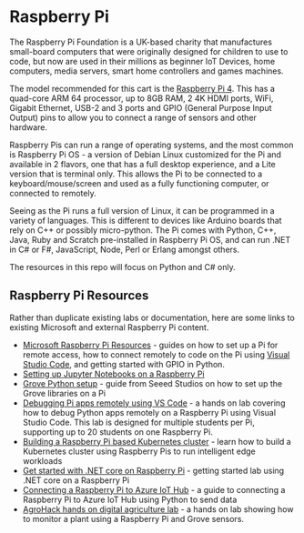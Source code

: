 # Raspberry Pi

The Raspberry Pi Foundation is a UK-based charity that manufactures small-board computers that were originally designed for children to use to code, but now are used in their millions as beginner IoT Devices, home computers, media servers, smart home controllers and games machines.

The model recommended for this cart is the [Raspberry Pi 4](https://www.raspberrypi.org/products/raspberry-pi-4-model-b/). This has a quad-core ARM 64 processor, up to 8GB RAM, 2 4K HDMI ports, WiFi, Gigabit Ethernet, USB-2 and 3 ports and GPIO (General Purpose Input Output) pins to allow you to connect a range of sensors and other hardware.

Raspberry Pis can run a range of operating systems, and the most common is Raspberry Pi OS - a version of Debian Linux customized for the Pi and available in 2 flavors, one that has a full desktop experience, and a Lite version that is terminal only. This allows the Pi to be connected to a keyboard/mouse/screen and used as a fully functioning computer, or connected to remotely.

Seeing as the Pi runs a full version of Linux, it can be programmed in a variety of languages. This is different to devices like Arduino boards that rely on C++ or possibly micro-python. The Pi comes with Python, C++, Java, Ruby and Scratch pre-installed in Raspberry Pi OS, and can run .NET in C# or F#, JavaScript, Node, Perl or Erlang amongst others.

The resources in this repo will focus on Python and C# only.

## Raspberry Pi Resources

Rather than duplicate existing labs or documentation, here are some links to existing Microsoft and external Raspberry Pi content.

* [Microsoft Raspberry Pi Resources](https://github.com/microsoft/rpi-resources) - guides on how to set up a Pi for remote access, how to connect remotely to code on the Pi using [Visual Studio Code](https://code.visualstudio.com?WT.mc_id=iotcurriculum-github-jabenn), and getting started with GPIO in Python.
* [Setting up Jupyter Notebooks on a Raspberry Pi](./configure-jupyter-notebooks-raspberry-pi.md)
* [Grove Python setup](https://wiki.seeedstudio.com/Grove_Base_Kit_for_Raspberry_Pi/) - guide from Seeed Studios on how to set up the Grove libraries on a Pi
* [Debugging Pi apps remotely using VS Code](https://github.com/gloveboxes/PyLab-0-Raspberry-Pi-Set-Up) - a hands on lab covering how to debug Python apps remotely on a Raspberry Pi using Visual Studio Code. This lab is designed for multiple students per Pi, supporting up to 20 students on one Raspberry Pi.
* [Building a Raspberry Pi based Kubernetes cluster](https://github.com/gloveboxes/Raspberry-Pi-Kubernetes-Cluster) - learn how to build a Kubernetes cluster using Raspberry Pis to run intelligent edge workloads
* [Get started with .NET core on Raspberry Pi](https://github.com/gloveboxes/Create-RaspberryPi-dotNET-Core-C-Sharp-IoT-Applications) - getting started lab using .NET core on a Raspberry Pi
* [Connecting a Raspberry Pi to Azure IoT Hub](https://github.com/jimbobbennett/Raspberry-Pi-And-Azure-IoT-Hub) - a guide to connecting a Raspberry Pi to Azure IoT Hub using Python to send data
* [AgroHack hands on digital agriculture lab](https://github.com/jimbobbennett/AgroHack) - a hands on lab showing how to monitor a plant using a Raspberry Pi and Grove sensors.
